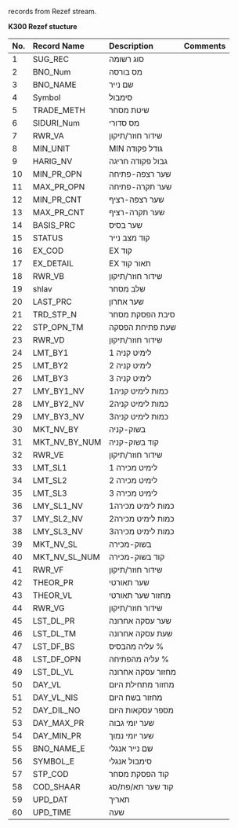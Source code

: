 records from Rezef stream.

**K300 Rezef stucture**

|	No.	|	Record Name	|	Description	|	Comments	|
|:----|:------------|:------------|:---------|
|	1	|	SUG\_REC	|	סוג רשומה	|		|
|	2	|	BNO\_Num	|	מס בורסה	|		|
|	3	|	BNO\_NAME	|	שם נייר	|		|
|	4	|	Symbol	|	סימבול	|		|
|	5	|	TRADE\_METH	|	שיטת מסחר	|		|
|	6	|	SIDURI\_Num	|	מס סדורי	|		|
|	7	|	RWR\_VA	|	שידור חוזר/תיקון	|		|
|	8	|	MIN\_UNIT	|	MIN גודל פקודה	|		|
|	9	|	HARIG\_NV	|	גבול פקודה חריגה	|		|
|	10	|	MIN\_PR\_OPN	|	שער רצפה-פתיחה	|		|
|	11	|	MAX\_PR\_OPN	|	שער תקרה-פתיחה	|		|
|	12	|	MIN\_PR\_CNT	|	שער רצפה-רציף	|		|
|	13	|	MAX\_PR\_CNT	|	שער תקרה-רציף	|		|
|	14	|	BASIS\_PRC	|	שער בסיס	|		|
|	15	|	STATUS	|	קוד מצב נייר	|		|
|	16	|	EX\_COD	|	EX קוד	|		|
|	17	|	EX\_DETAIL	|	EX תאור קוד	|		|
|	18	|	RWR\_VB	|	שידור חוזר/תיקון	|		|
|	19	|	shlav	|	שלב מסחר	|		|
|	20	|	LAST\_PRC	|	שער אחרון	|		|
|	21	|	TRD\_STP\_N	|	סיבת הפסקת מסחר	|		|
|	22	|	STP\_OPN\_TM	|	שעת פתיחת הפסקה	|		|
|	23	|	RWR\_VD	|	שידור חוזר/תיקון	|		|
|	24	|	LMT\_BY1	|	1 לימיט קניה	|		|
|	25	|	LMT\_BY2	|	2 לימיט קניה	|		|
|	26	|	LMT\_BY3	|	3 לימיט קניה	|		|
|	27	|	LMY\_BY1\_NV	|	1כמות לימיט קניה	|		|
|	28	|	LMY\_BY2\_NV	|	2כמות לימיט קניה	|		|
|	29	|	LMY\_BY3\_NV	|	3כמות לימיט קניה	|		|
|	30	|	MKT\_NV\_BY	|	בשוק-קניה	|		|
|	31	|	MKT\_NV\_BY\_NUM	|	קוד בשוק-קניה	|		|
|	32	|	RWR\_VE	|	שידור חוזר/תיקון	|		|
|	33	|	LMT\_SL1	|	1 לימיט מכירה	|		|
|	34	|	LMT\_SL2	|	2 לימיט מכירה	|		|
|	35	|	LMT\_SL3	|	3 לימיט מכירה	|		|
|	36	|	LMY\_SL1\_NV	|	1כמות לימיט מכירה	|		|
|	37	|	LMY\_SL2\_NV	|	2כמות לימיט מכירה	|		|
|	38	|	LMY\_SL3\_NV	|	3כמות לימיט מכירה	|		|
|	39	|	MKT\_NV\_SL	|	בשוק-מכירה	|		|
|	40	|	MKT\_NV\_SL\_NUM	|	קוד בשוק-מכירה	|		|
|	41	|	RWR\_VF	|	שידור חוזר/תיקון	|		|
|	42	|	THEOR\_PR	|	שער תאורטי	|		|
|	43	|	THEOR\_VL	|	מחזור שער תאורטי	|		|
|	44	|	RWR\_VG	|	שידור חוזר/תיקון	|		|
|	45	|	LST\_DL\_PR	|	שער עסקה אחרונה	|		|
|	46	|	LST\_DL\_TM	|	שעת עסקה אחרונה	|		|
|	47	|	LST\_DF\_BS	|	עליה מהבסיס %	|		|
|	48	|	LST\_DF\_OPN	|	עליה מהפתיחה %	|		|
|	49	|	LST\_DL\_VL	|	מחזור עסקה אחרונה	|		|
|	50	|	DAY\_VL	|	מחזור מתחילת היום	|		|
|	51	|	DAY\_VL\_NIS	|	מחזור בשח היום	|		|
|	52	|	DAY\_DIL\_NO	|	מספר עסקאות היום	|		|
|	53	|	DAY\_MAX\_PR	|	שער יומי גבוה	|		|
|	54	|	DAY\_MIN\_PR	|	שער יומי נמוך	|		|
|	55	|	BNO\_NAME\_E	|	שם נייר אנגלי	|		|
|	56	|	SYMBOL\_E	|	סימבול אנגלי	|		|
|	57	|	STP\_COD	|	קוד הפסקת מסחר	|		|
|	58	|	COD\_SHAAR	|	קוד שער תא/פת/סג	|		|
|	59	|	UPD\_DAT	|	תאריך	|		|
|	60	|	UPD\_TIME	|	שעה	|		|